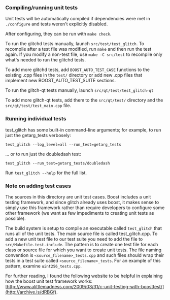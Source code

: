 ### Compiling/running unit tests

Unit tests will be automatically compiled if dependencies were met in `./configure`
and tests weren't explicitly disabled.

After configuring, they can be run with `make check`.

To run the glitchd tests manually, launch `src/test/test_glitch`. To recompile
after a test file was modified, run `make` and then run the test again. If you
modify a non-test file, use `make -C src/test` to recompile only what's needed
to run the glitchd tests.

To add more glitchd tests, add `BOOST_AUTO_TEST_CASE` functions to the existing
.cpp files in the `test/` directory or add new .cpp files that
implement new BOOST_AUTO_TEST_SUITE sections.

To run the glitch-qt tests manually, launch `src/qt/test/test_glitch-qt`

To add more glitch-qt tests, add them to the `src/qt/test/` directory and
the `src/qt/test/test_main.cpp` file.

### Running individual tests

test_glitch has some built-in command-line arguments; for
example, to run just the getarg_tests verbosely:

    test_glitch --log_level=all --run_test=getarg_tests

... or to run just the doubledash test:

    test_glitch --run_test=getarg_tests/doubledash

Run `test_glitch --help` for the full list.

### Note on adding test cases

The sources in this directory are unit test cases.  Boost includes a
unit testing framework, and since glitch already uses boost, it makes
sense to simply use this framework rather than require developers to
configure some other framework (we want as few impediments to creating
unit tests as possible).

The build system is setup to compile an executable called `test_glitch`
that runs all of the unit tests.  The main source file is called
test_glitch.cpp. To add a new unit test file to our test suite you need
to add the file to `src/Makefile.test.include`. The pattern is to create
one test file for each class or source file for which you want to create
unit tests.  The file naming convention is `<source_filename>_tests.cpp`
and such files should wrap their tests in a test suite
called `<source_filename>_tests`. For an example of this pattern,
examine `uint256_tests.cpp`.

For further reading, I found the following website to be helpful in
explaining how the boost unit test framework works:
[http://www.alittlemadness.com/2009/03/31/c-unit-testing-with-boosttest/](http://archive.is/dRBGf).
